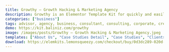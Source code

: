 ```yaml
---
title: Growthy – Growth Hacking & Marketing Agency
description: Growthy is an Elementor Template Kit for quickly and easily creating websites for your business using the Elementor Page Builder plugin for WordPress. This kit has been optimized for use with the free Hello Elementor theme but may be used with most themes that support Elementor.
categories: ["business"]
tags: advisor, agency, business, consultant, consulting, corporate, creative, digital, digital marketing, growth, growth hack, marketing, portfolio, seo, wordpress template
demo: https://kit.baliniz.com/growthy
image: /images/posts/Growthy – Growth Hacking & Marketing Agency.jpeg
templates: ["About Us", "Case Studies Detail", "Case Studies", "Clients", "Contact 1", "Footer", "Global", "Header", "Home 1", "Home 2", "Metform Contact", "Metform Inquiry", "Services", "Team"]
download: https://elemkits.lemonsqueezy.com/checkout/buy/0d3dc289-020d-4cf3-8793-de444d6d3374
---
```

